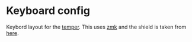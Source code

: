 # Keyboard config
Keybord layout for the [temper](https://github.com/raeedcho/temper).
This uses [zmk](https://zmk.dev/) and the
shield is taken from [here](https://github.com/raeedcho/temper-zmk-config/tree/2a001b42a111cac7fdd481766a836606e99cd44a).
